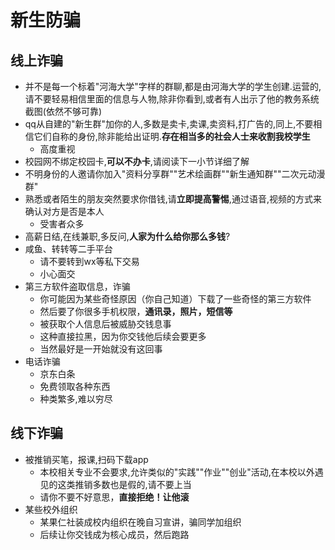 # 新生防骗

## 线上诈骗
  - 并不是每一个标着"河海大学"字样的群聊,都是由河海大学的学生创建.运营的,请不要轻易相信里面的信息与人物,除非你看到,或者有人出示了他的教务系统截图(依然不够可靠)
  - qq从自建的"新生群"加你的人,多数是卖卡,卖课,卖资料,打广告的,同上,不要相信它们自称的身份,除非能给出证明.**存在相当多的社会人士来收割我校学生**
    - 高度重视
  - 校园网不绑定校园卡,**可以不办卡**,请阅读下一小节详细了解
  - 不明身份的人邀请你加入"资料分享群""艺术绘画群""新生通知群""二次元动漫群"
  - 熟悉或者陌生的朋友突然要求你借钱,请**立即提高警惕**,通过语音,视频的方式来确认对方是否是本人
    - 受害者众多  
  - 高薪日结,在线兼职,多反问,**人家为什么给你那么多钱**? 
  - 咸鱼、转转等二手平台
    - 请不要转到wx等私下交易
    - 小心面交 
  - 第三方软件盗取信息，诈骗
    - 你可能因为某些奇怪原因（你自己知道）下载了一些奇怪的第三方软件
    -  然后要了你很多手机权限，**通讯录，照片，短信等**
    -  被获取个人信息后被威胁交钱息事
    -  这种直接拉黑，因为你交钱他后续会要更多
    -  当然最好是一开始就没有这回事
  - 电话诈骗
    - 京东白条
    - 免费领取各种东西
    - 种类繁多,难以穷尽
## 线下诈骗
  - 被推销买笔，报课,扫码下载app
    - 本校相关专业不会要求,允许类似的"实践""作业""创业"活动,在本校以外遇见的这类推销多数也是假的,请不要上当
    - 请你不要不好意思，**直接拒绝！让他滚**
  - 某些校外组织
    - 某果仁社装成校内组织在晚自习宣讲，骗同学加组织
    - 后续让你交钱成为核心成员，然后跑路 